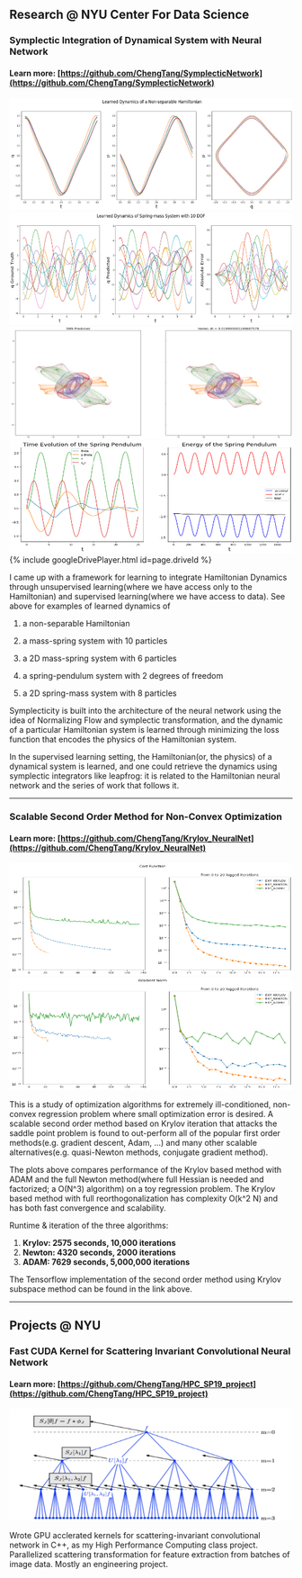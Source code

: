 ## Research @ NYU Center For Data Science
### Symplectic Integration of Dynamical System with Neural Network
#### Learn more: [https://github.com/ChengTang/SymplecticNetwork](https://github.com/ChengTang/SymplecticNetwork)
<img src="images/non-sep-hamiltonian.png?raw=true" width = "1000" height = "200" />
<img src="images/mass_spring_system.png?raw=true" width = "1000" height = "200" />
<img src="images/mass_spring_system2d.png?raw=true" width = "1000" height = "200" />
<img src="images/spring_pendulum.png?raw=true" width = "800" height = "200" />
{% include googleDrivePlayer.html id=page.driveId %}



I came up with a framework for learning to integrate Hamiltonian Dynamics through unsupervised learning(where we have access only to the Hamiltonian) and supervised learning(where we have access to data). See above for examples of learned dynamics of 

1. a non-separable Hamiltonian 

2. a mass-spring system with 10 particles

3. a 2D mass-spring system with 6 particles

4. a spring-pendulum system with 2 degrees of freedom

5. a 2D spring-mass system with 8 particles


Symplecticity is built into the architecture of the neural network using the idea of Normalizing Flow and symplectic transformation, and the dynamic of a particular Hamiltonian system is learned through minimizing the loss function that encodes the physics of the Hamiltonian system. 

In the supervised learning setting, the Hamiltonian(or, the physics) of a dynamical system is learned, and one could retrieve the dynamics using symplectic integrators like leapfrog: it is related to the Hamiltonian neural network and the series of work that follows it.

---
### Scalable Second Order Method for Non-Convex Optimization
#### Learn more: [https://github.com/ChengTang/Krylov_NeuralNet](https://github.com/ChengTang/Krylov_NeuralNet)
<img src="images/opt_loss.png" width = "1000" height = "200" />
<img src="images/opt_grad.png" width = "700" height = "200" />


This is a study of optimization algorithms for extremely ill-conditioned, non-convex regression problem where small optimization error is desired. A scalable second order method based on Krylov iteration that attacks the saddle point problem is found to out-perform all of the popular first order methods(e.g. gradient descent, Adam, ...) and many other scalable alternatives(e.g. quasi-Newton methods, conjugate gradient method). 

The plots above compares performance of the Krylov based method with ADAM and the full Newton method(where full Hessian is needed and factorized; a O(N^3) algorithm) on a toy regression problem. The Krylov based method with full reorthogonalization has complexity O(k^2 N) and has both fast convergence and scalability.

Runtime & iteration of the three algorithms:

1. **Krylov: 2575 seconds, 10,000 iterations**
2. **Newton: 4320 seconds, 2000 iterations**
3. **ADAM: 7629 seconds, 5,000,000 iterations**

The Tensorflow implementation of the second order method using Krylov subspace method can be found in the link above. 

---

## Projects @ NYU

### Fast CUDA Kernel for Scattering Invariant Convolutional Neural Network
#### Learn more: [https://github.com/ChengTang/HPC_SP19_project](https://github.com/ChengTang/HPC_SP19_project)
<img src="images/scattering.png" width = "1000" height = "200" />

Wrote GPU acclerated kernels for scattering-invariant convolutional network in C++, as my High Performance Computing class project. Parallelized scattering transformation for feature extraction from batches of image data. Mostly an engineering project.
